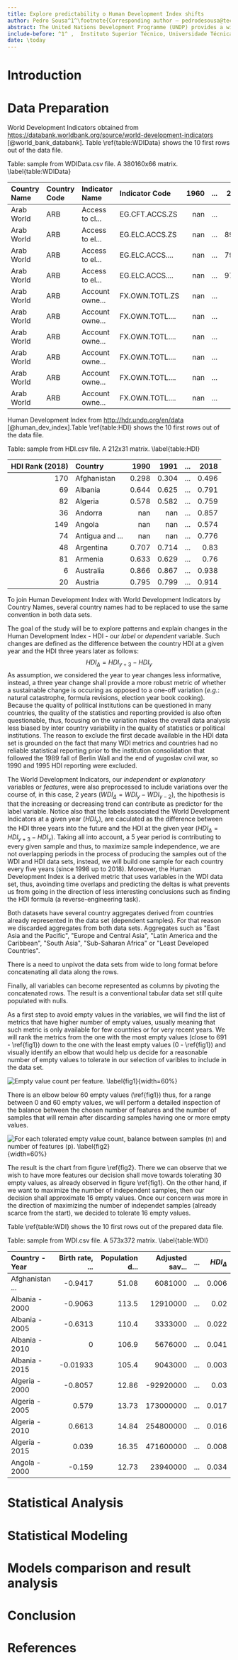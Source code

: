 ```yaml
---
title: Explore predictability o Human Development Index shifts
author: Pedro Sousa^1^\footnote{Corresponding author – pedrodesousa@tecnico.ulisboa.pt}, Andre Luis^1^\footnote{Corresponding author – andre.t.luis@tecnico.ulisboa.pt}, Carlos Sequeira^1^\footnote{Corresponding author – carlos.r.sequeira@tecnico.ulisboa.pt}, Sara Cruz^1^\footnote{Corresponding author – saraventuracruz@gmail.com}, Pedro Dias^1^\footnote{Corresponding author – pedroruivodias@tecnico.ulisboa.pt}
abstract: The United Nations Development Programme (UNDP) provides a widely accepted ranking of countries according to their human development status. The annual score of each country is called Human Development Index and it combines  four development indicators - life expectancy for health, expected years of schooling, mean of years of schooling for education and Gross National Income per capita for standard of living. Explaining and predicting the progress of such index can be used to evaluate the quality of public policies as well as  to assess what does in fact explain a certain status in human development beyond public policies and govenment institutions.
include-before: ^1^ ,  Instituto Superior Técnico, Universidade Técnica de Lisboa, Portugal. \newline
date: \today
---
```


# Introduction

# Data Preparation

World Development Indicators obtained from https://databank.worldbank.org/source/world-development-indicators [@world_bank_databank]. Table \ref{table:WDIData} shows the 10 first rows out of the data file.

Table: sample from WDIData.csv file. A 380160x66 matrix. \label{table:WDIData}

| Country Name   | Country Code   | Indicator Name   | Indicator Code   |   1960 | ...   |   2018 |
|:---------------|:---------------|:-----------------|:-----------------|-------:|:------|-------:|
| Arab World     | ARB            | Access to cl...  | EG.CFT.ACCS.ZS   |    nan | ...   | nan    |
| Arab World     | ARB            | Access to el...  | EG.ELC.ACCS.ZS   |    nan | ...   |  89.29 |
| Arab World     | ARB            | Access to el...  | EG.ELC.ACCS....  |    nan | ...   |  79.25 |
| Arab World     | ARB            | Access to el...  | EG.ELC.ACCS....  |    nan | ...   |  97.06 |
| Arab World     | ARB            | Account owne...  | FX.OWN.TOTL.ZS   |    nan | ...   | nan    |
| Arab World     | ARB            | Account owne...  | FX.OWN.TOTL....  |    nan | ...   | nan    |
| Arab World     | ARB            | Account owne...  | FX.OWN.TOTL....  |    nan | ...   | nan    |
| Arab World     | ARB            | Account owne...  | FX.OWN.TOTL....  |    nan | ...   | nan    |
| Arab World     | ARB            | Account owne...  | FX.OWN.TOTL....  |    nan | ...   | nan    |
| Arab World     | ARB            | Account owne...  | FX.OWN.TOTL....  |    nan | ...   | nan    |


Human Development Index from http://hdr.undp.org/en/data [@human_dev_index].Table \ref{table:HDI} shows the 10 first rows out of the data file.

Table: sample from HDI.csv file. A 212x31 matrix. \label{table:HDI}

|   HDI Rank (2018) | Country         |    1990 |    1991 | ...   |   2018 |
|------------------:|:----------------|--------:|--------:|:------|-------:|
|               170 | Afghanistan     |   0.298 |   0.304 | ...   |  0.496 |
|                69 | Albania         |   0.644 |   0.625 | ...   |  0.791 |
|                82 | Algeria         |   0.578 |   0.582 | ...   |  0.759 |
|                36 | Andorra         | nan     | nan     | ...   |  0.857 |
|               149 | Angola          | nan     | nan     | ...   |  0.574 |
|                74 | Antigua and ... | nan     | nan     | ...   |  0.776 |
|                48 | Argentina       |   0.707 |   0.714 | ...   |  0.83  |
|                81 | Armenia         |   0.633 |   0.629 | ...   |  0.76  |
|                 6 | Australia       |   0.866 |   0.867 | ...   |  0.938 |
|                20 | Austria         |   0.795 |   0.799 | ...   |  0.914 |


To join Human Development Index with World Development Indicators by Country Names, several country names had to be replaced to use the same convention in both data sets.  

The goal of the study will be to explore patterns and explain changes in the Human Development Index - HDI - our *label* or *dependent* variable. Such changes are defined as the difference between the country HDI at a given year and the HDI three years later as follows: 
$$HDI_{\Delta}=HDI_{y+3} - HDI_{y}$$
As assumption, we considered the year to year changes less informative, instead, a three year change shall provide a more robust metric of whether a sustainable change is occuring as opposed to a one-off variation (*e.g.*: natural catastrophe, formula revisions, election year book cooking). Because the quality of political institutions can be questioned in many countries, the quality of the statistics and reporting provided is also often questionable, thus, focusing on the variation makes the overall data analysis less biased by inter country variability in the quality of statistics or political institutions.
The reason to exclude the first decade available in the HDI data set is grounded on the fact that many WDI metrics and countries had no reliable statistical reporting prior to the institution consolidation that followed the 1989 fall of Berlin Wall and the end of yugoslav civil war, so 1990 and 1995 HDI reporting were excluded.  

The World Development Indicators, our *independent* or *explanatory* variables or *features*, were also preprocessed to include variations over the course of, in this case, 2 years ($WDI_{\Delta} = WDI_y - WDI_{y-2}$), the hipothesis is that the increasing or decreasing trend can contribute as predictor for the label variable. Notice also that the labels associated the World Development Indicators at a given year ($HDI_y$), are caculated as the difference between the HDI three years into the future and the HDI at the given year ($HDI_{\Delta}=HDI_{y+3} - HDI_{y}$).
Taking all into account, a 5 year period is contributing to every given sample and thus, to maximize sample independence, we are not overlapping periods in the process of producing the samples out of the WDI and HDI data sets, instead, we will build one sample for each country every five years (since 1998 up to 2018).
Moreover, the Human Development Index is a derived metric that uses variables in the WDI data set, thus, avoinding time overlaps and predicting the deltas is what prevents us from going in the direction of less interesting conclusions such as finding the HDI formula (a reverse-engineering task).  

Both datasets have several country aggregates derived from countries already represented in the data set (dependent samples). For that reason we discarded aggregates from both data sets. Aggregates such as "East Asia and the Pacific", "Europe and Central Asia", "Latin America and the Caribbean", "South Asia", "Sub-Saharan Africa" or "Least Developed Countries".

There is a need to unpivot the data sets from wide to long format before concatenating all data along the rows.

Finally, all variables can become represented as columns by pivoting the concatenated rows. The result is a conventional tabular data set still quite populated with nulls. 

As a first step to avoid empty values in the variables, we will find the list of metrics that have higher number of empty values, usually meaning that such metric is only available for few countries or for very recent years.
We will rank the metrics from the one with the most empty values (close to 691 - \ref{fig1}) down to the one with the least empty values (0 - \ref{fig1}) and visually identify an elbow that would help us decide for a reasonable number of empty values to tolerate in our selection of varibles to include in the data set.

![Empty value count per feature. \label{fig1}](./resources/fig1.png){width=60%}

There is an elbow below 60 empty values (\ref{fig1}) thus, for a range between 0 and 60 empty values, we will perform a detailed inspection of the balance between the chosen number of features and the number of samples that will remain after discarding samples having one or more empty values.

![For each tolerated empty value count, balance between samples (n) and number of features (p). \label{fig2}](./resources/fig2.png){width=60%}

The result is the chart from figure \ref{fig2}. There we can observe that we wish to have more features our decision shall move towards tolerating 30 empty values, as already observed in figure \ref{fig1}. On the other hand, if we want to maximize the number of independent samples, then our decision shall approximate 16 empty values. Once our concern was more in the direction of maximizing the number of independet samples (already scarce from the start), we decided to tolerate 16 empty values.

Table \ref{table:WDI} shows the 10 first rows out of the prepared data file.

Table: sample from WDI.csv file. A 573x372 matrix. \label{table:WDI}

| Country - Year   |   Birth rate, ... |   Population d... |   Adjusted sav... | ...   |   $HDI_{\Delta}$ |
|:-----------------|------------------:|------------------:|------------------:|:------|-----------------:|
| Afghanistan ...  |          -0.9417  |             51.08 |           6081000 | ...   |            0.006 |
| Albania - 2000   |          -0.9063  |            113.5  |          12910000 | ...   |            0.02  |
| Albania - 2005   |          -0.6313  |            110.4  |           3333000 | ...   |            0.022 |
| Albania - 2010   |           0       |            106.9  |           5676000 | ...   |            0.041 |
| Albania - 2015   |          -0.01933 |            105.4  |           9043000 | ...   |            0.003 |
| Algeria - 2000   |          -0.8057  |             12.86 |         -92920000 | ...   |            0.03  |
| Algeria - 2005   |           0.579   |             13.73 |         173000000 | ...   |            0.017 |
| Algeria - 2010   |           0.6613  |             14.84 |         254800000 | ...   |            0.016 |
| Algeria - 2015   |           0.039   |             16.35 |         471600000 | ...   |            0.008 |
| Angola - 2000    |          -0.159   |             12.73 |          23940000 | ...   |            0.034 |


# Statistical Analysis


# Statistical Modeling


# Models comparison and result analysis


# Conclusion


# References
